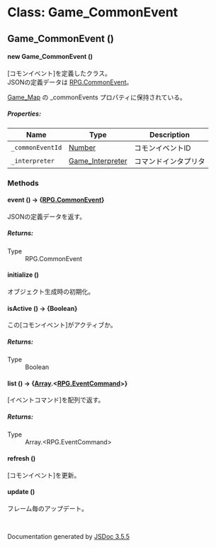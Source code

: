 # Class: Game_CommonEvent

## Game_CommonEvent ()

#### new Game_CommonEvent ()

[コモンイベント]を定義したクラス。<br />
JSONの定義データは [RPG.CommonEvent](RPG.CommonEvent.md)。

[Game_Map](Game_Map.md) の \_commonEvents プロパティに保持されている。

##### Properties:

| Name | Type | Description |
| --- | --- | --- |
| `_commonEventId` | [Number](Number.md) | コモンイベントID |
| `_interpreter` | [Game_Interpreter](Game_Interpreter.md) | コマンドインタプリタ |



### Methods

#### event () → {[RPG.CommonEvent](RPG.CommonEvent.md)}
JSONの定義データを返す。


##### Returns:

<dl>
    <dt> Type </dt>
    <dd>
        <span>RPG.CommonEvent</span>
    </dd>
</dl>


#### initialize ()
オブジェクト生成時の初期化。


#### isActive () → {Boolean}
この[コモンイベント]がアクティブか。

##### Returns:

<dl>
    <dt> Type </dt>
    <dd>
        <span>Boolean</span>
    </dd>
</dl>


#### list () → {[Array](Array.md).<[RPG.EventCommand](RPG.EventCommand.md)>}
[イベントコマンド]を配列で返す。

##### Returns:

<dl>
    <dt> Type </dt>
    <dd>
        <span><a>Array</a>.&lt;RPG.EventCommand&gt;</span>
    </dd>
</dl>


#### refresh ()
[コモンイベント]を更新。


#### update ()
フレーム毎のアップデート。


 <br>

  Documentation generated by [JSDoc 3.5.5](https://github.com/jsdoc3/jsdoc)
